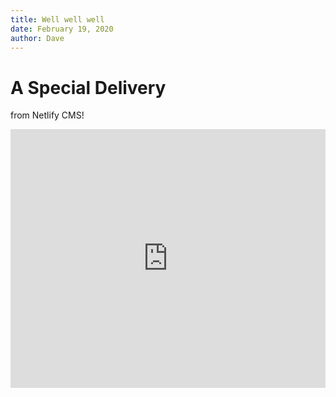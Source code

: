 ```yaml
---
title: Well well well
date: February 19, 2020
author: Dave
---
```

# A Special Delivery

from Netlify CMS!





<iframe title="Cumulative Impact of Kim Foxx's Felony Retail Theft Policy " aria-label="Bar Chart" id="datawrapper-chart-LjygI" src="https://datawrapper.dwcdn.net/LjygI/2/" scrolling="no" frameborder="0" style="width: 0; min-width: 100% !important; border: none;" height="414"></iframe><script type="text/javascript">!function(){"use strict";window.addEventListener("message",(function(e){if(void 0!==e.data["datawrapper-height"]){var t=document.querySelectorAll("iframe");for(var a in e.data["datawrapper-height"])for(var r=0;r<t.length;r++){if(t[r].contentWindow===e.source)t[r].style.height=e.data["datawrapper-height"][a]+"px"}}}))}();</script>